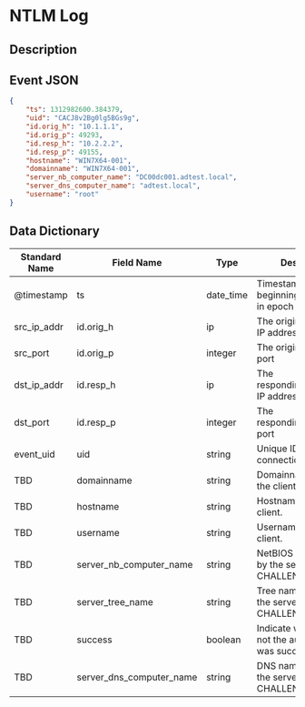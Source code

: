 # NTLM Log

## Description

## Event JSON

```json
{
    "ts": 1312982600.384379,
    "uid": "CACJ8v2Bg0lg5BGs9g",
    "id.orig_h": "10.1.1.1",
    "id.orig_p": 49293,
    "id.resp_h": "10.2.2.2",
    "id.resp_p": 49155,
    "hostname": "WIN7X64-001",
    "domainname": "WIN7X64-001",
    "server_nb_computer_name": "DC00dc001.adtest.local",
    "server_dns_computer_name": "adtest.local",
    "username": "root"
}
```

## Data Dictionary

|	        Standard Name       	|            Field Name             |       	    Type            	|   	    Description          	|	     Sample Value           	|
|	-------------------------------	|	-------------------------------	|	-------------------------------	|	-------------------------------	|	-------------------------------	|
|     @timestamp     |     ts               |     date_time     |        Timestamp of the beginning of the event in epoch format     |     `1300475167.096535`  |
|     src_ip_addr     |     id.orig_h     |     ip     |     The originating/source IP address     |     `10.1.1.1`     |
|     src_port     |     id.orig_p          |     integer     |       The originating/source port        |     `49293`     |
|     dst_ip_addr     |     id.resp_h     |     ip     |     The responding/destination IP address     |     `10.2.2.2`     |
|     dst_port     |     id.resp_p          |     integer     |       The responding/destination port        |     `49155`     |
|     event_uid     |     uid     |     string     |     Unique ID for the connection.     |     `CACJ8v2Bg0lg5BGs9g`     |
|     TBD     |     domainname     |     string     |     Domainname given by the client.   |   `WIN7X64-001`    |
|     TBD     |     hostname     |     string     |     Hostname given by the client.   |   `WIN7X64-001`  |
|     TBD     |     username     |     string     |     Username given by the client.   |   `root`   |
|     TBD     |     server_nb_computer_name     |     string     |     NetBIOS name given by the server in a CHALLENGE     |     `DC00dc001.adtest.local`     |
|     TBD     |     server_tree_name     |     string     |     Tree name given by the server in a CHALLENGE     |     ``     |
|     TBD     |     success     |     boolean     |     Indicate whether or not the authentication was successful.   |     ``     |
|     TBD     |     server_dns_computer_name     |     string     |     DNS name given by the server in a CHALLENGE     |     `adtest.local`     |